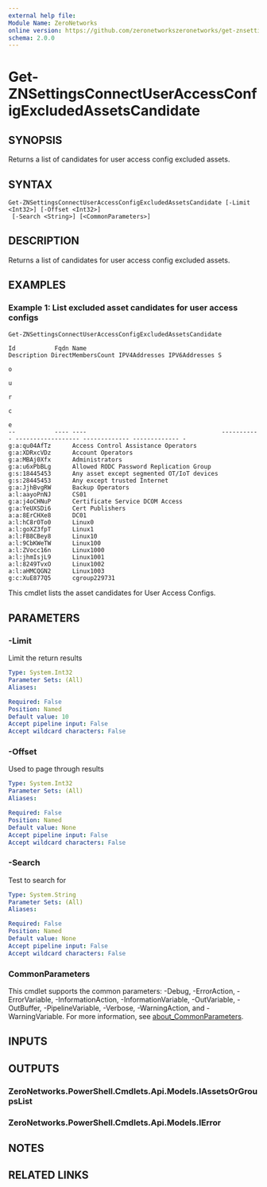 ```yaml
---
external help file:
Module Name: ZeroNetworks
online version: https://github.com/zeronetworkszeronetworks/get-znsettingsconnectuseraccessconfigexcludedassetscandidate
schema: 2.0.0
---
```


# Get-ZNSettingsConnectUserAccessConfigExcludedAssetsCandidate

## SYNOPSIS
Returns a list of candidates for user access config excluded assets.

## SYNTAX

```
Get-ZNSettingsConnectUserAccessConfigExcludedAssetsCandidate [-Limit <Int32>] [-Offset <Int32>]
 [-Search <String>] [<CommonParameters>]
```

## DESCRIPTION
Returns a list of candidates for user access config excluded assets.

## EXAMPLES

### Example 1: List excluded asset candidates for user access configs
```powershell
Get-ZNSettingsConnectUserAccessConfigExcludedAssetsCandidate
```

```output
Id           Fqdn Name                                      Description DirectMembersCount IPV4Addresses IPV6Addresses S
                                                                                                                       o
                                                                                                                       u
                                                                                                                       r
                                                                                                                       c
                                                                                                                       e
--           ---- ----                                      ----------- ------------------ ------------- ------------- -
g:a:qu04AfTz      Access Control Assistance Operators                                                                   
g:a:XDRxcVDz      Account Operators                                                                                     
g:a:MBAj0Xfx      Administrators                                                                                        
g:a:u6xPbBLg      Allowed RODC Password Replication Group                                                               
g:s:18445453      Any asset except segmented OT/IoT devices                                                             
g:s:28445453      Any except trusted Internet                                                                           
g:a:JjhBvgRW      Backup Operators                                                                                      
a:l:aayoPnNJ      CS01                                                                                                  
g:a:j4oCHNuP      Certificate Service DCOM Access                                                                       
g:a:YeUXSDi6      Cert Publishers                                                                                       
a:a:8ErCHXe8      DC01                                                                                                  
a:l:hC8rOTo0      Linux0                                                                                                
a:l:goXZ3fpT      Linux1                                                                                                
a:l:FB8CBey8      Linux10                                                                                               
a:l:9CbKWeTW      Linux100                                                                                              
a:l:ZVocc16n      Linux1000                                                                                             
a:l:jhmIsjL9      Linux1001                                                                                             
a:l:8249TvxO      Linux1002                                                                                             
a:l:aHMCQGN2      Linux1003                                                                                             
g:c:XuE877Q5      cgroup229731 
```

This cmdlet lists the asset candidates for User Access Configs.

## PARAMETERS

### -Limit
Limit the return results

```yaml
Type: System.Int32
Parameter Sets: (All)
Aliases:

Required: False
Position: Named
Default value: 10
Accept pipeline input: False
Accept wildcard characters: False
```

### -Offset
Used to page through results

```yaml
Type: System.Int32
Parameter Sets: (All)
Aliases:

Required: False
Position: Named
Default value: None
Accept pipeline input: False
Accept wildcard characters: False
```

### -Search
Test to search for

```yaml
Type: System.String
Parameter Sets: (All)
Aliases:

Required: False
Position: Named
Default value: None
Accept pipeline input: False
Accept wildcard characters: False
```

### CommonParameters
This cmdlet supports the common parameters: -Debug, -ErrorAction, -ErrorVariable, -InformationAction, -InformationVariable, -OutVariable, -OutBuffer, -PipelineVariable, -Verbose, -WarningAction, and -WarningVariable. For more information, see [about_CommonParameters](http://go.microsoft.com/fwlink/?LinkID=113216).

## INPUTS

## OUTPUTS

### ZeroNetworks.PowerShell.Cmdlets.Api.Models.IAssetsOrGroupsList

### ZeroNetworks.PowerShell.Cmdlets.Api.Models.IError

## NOTES

## RELATED LINKS

